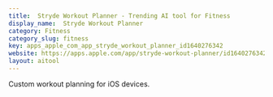 ```yaml
---
title:  Stryde Workout Planner - Trending AI tool for Fitness
display_name:  Stryde Workout Planner
category: Fitness
category_slug: fitness
key: apps_apple_com_app_stryde_workout_planner_id1640276342
website: https://apps.apple.com/app/stryde-workout-planner/id1640276342
layout: aitool
---
```


Custom workout planning for iOS devices.
